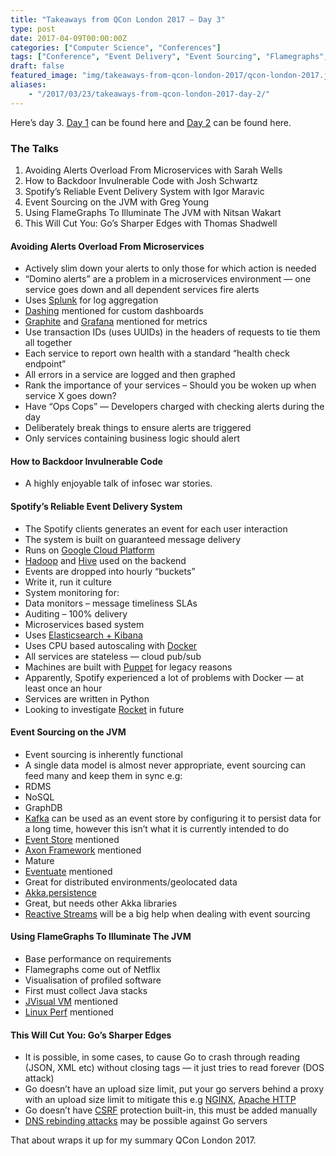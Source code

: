 ```yaml
---
title: "Takeaways from QCon London 2017 – Day 3"
type: post
date: 2017-04-09T00:00:00Z
categories: ["Computer Science", "Conferences"] 
tags: ["Conference", "Event Delivery", "Event Sourcing", "Flamegraphs", "Golang", "Microservices", "Python", "QCon London 2017", "Security", "Spotify"] 
draft: false
featured_image: "img/takeaways-from-qcon-london-2017/qcon-london-2017.jpg"
aliases:
    - "/2017/03/23/takeaways-from-qcon-london-2017-day-2/"
---
```


Here’s day 3. [Day 1](/blog/takeaways-from-qcon-london-2017-day-1) can be found here and [Day 2](/blog/takeaways-from-qcon-london-2017-day-2) can be found here.

### The Talks
1. Avoiding Alerts Overload From Microservices with Sarah Wells
2. How to Backdoor Invulnerable Code with Josh Schwartz
3. Spotify’s Reliable Event Delivery System with Igor Maravic
4. Event Sourcing on the JVM with Greg Young
5. Using FlameGraphs To Illuminate The JVM with Nitsan Wakart
6. This Will Cut You: Go’s Sharper Edges with Thomas Shadwell


#### Avoiding Alerts Overload From Microservices
* Actively slim down your alerts to only those for which action is needed
* “Domino alerts” are a problem in a microservices environment — one service goes down and all dependent services fire alerts
* Uses [Splunk](https://www.splunk.com/) for log aggregation
* [Dashing](http://dashing.io/) mentioned for custom dashboards
* [Graphite](https://graphiteapp.org/) and [Grafana](https://grafana.com/) mentioned for metrics
* Use transaction IDs (uses UUIDs) in the headers of requests to tie them all together
* Each service to report own health with a standard “health check endpoint”
* All errors in a service are logged and then graphed
* Rank the importance of your services – Should you be woken up when service X goes down?
* Have “Ops Cops” — Developers charged with checking alerts during the day
* Deliberately break things to ensure alerts are triggered
* Only services containing business logic should alert

#### How to Backdoor Invulnerable Code
* A highly enjoyable talk of infosec war stories. 

#### Spotify’s Reliable Event Delivery System
* The Spotify clients generates an event for each user interaction
* The system is built on guaranteed message delivery
* Runs on [Google Cloud Platform](https://cloud.google.com/)
* [Hadoop](http://hadoop.apache.org/) and [Hive](https://hive.apache.org/) used on the backend
* Events are dropped into hourly “buckets”
* Write it, run it culture
* System monitoring for:
* Data monitors – message timeliness SLAs
* Auditing – 100% delivery
* Microservices based system
* Uses [Elasticsearch + Kibana](https://www.elastic.co/)
* Uses CPU based autoscaling with [Docker](https://www.docker.com/)
* All services are stateless — cloud pub/sub
* Machines are built with [Puppet](https://puppet.com/) for legacy reasons
* Apparently, Spotify experienced a lot of problems with Docker — at least once an hour
* Services are written in Python
* Looking to investigate [Rocket](https://coreos.com/blog/rocket.html) in future

#### Event Sourcing on the JVM
* Event sourcing is inherently functional
* A single data model is almost never appropriate, event sourcing can feed many and keep them in sync e.g:
* RDMS
* NoSQL
* GraphDB
* [Kafka](https://kafka.apache.org/) can be used as an event store by configuring it to persist data for a long time, however this isn’t what it is currently intended to do
* [Event Store](https://geteventstore.com/) mentioned
* [Axon Framework](http://www.axonframework.org/) mentioned
* Mature
* [Eventuate](http://eventuate.io/) mentioned
* Great for distributed environments/geolocated data
* [Akka.persistence](http://doc.akka.io/docs/akka/current/scala/persistence.html)
* Great, but needs other Akka libraries
* [Reactive Streams](http://www.reactive-streams.org/) will be a big help when dealing with event sourcing

#### Using FlameGraphs To Illuminate The JVM
* Base performance on requirements
* Flamegraphs come out of Netflix
* Visualisation of profiled software
* First must collect Java stacks
* [JVisual VM](https://visualvm.github.io/) mentioned
* [Linux Perf](https://perf.wiki.kernel.org/index.php/Main_Page) mentioned

#### This Will Cut You: Go’s Sharper Edges
* It is possible, in some cases, to cause Go to crash through reading (JSON, XML etc) without closing tags —  it just tries to read forever (DOS attack)
* Go doesn’t have an upload size limit, put your go servers behind a proxy with an upload size limit to mitigate this e.g [NGINX](https://www.nginx.com/), [Apache HTTP](https://httpd.apache.org/)
* Go doesn’t have [CSRF](https://www.owasp.org/index.php/Cross-Site_Request_Forgery_(CSRF)) protection built-in, this must be added manually
* [DNS rebinding attacks](https://en.wikipedia.org/wiki/DNS_rebinding) may be possible against Go servers

That about wraps it up for my summary QCon London 2017.